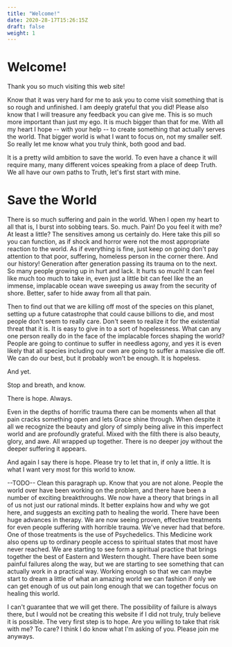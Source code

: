 ```yaml
---
title: "Welcome!"
date: 2020-28-17T15:26:15Z
draft: false
weight: 1
---
```

# Welcome!

Thank you so much visiting this web site!

Know that it was very hard for me to ask you to come visit something that is
so rough and unfinished. I am deeply grateful that you did! Please also know that
I will treasure any feedback you can give me. This is so much more important than
just my ego. It is much bigger than that for me. With all my heart I hope  -- with your help -- to create something
that actually serves the world. That bigger world is what I want to focus on, not my smaller self.
So really let me know what you truly think, both good and bad.

It is a pretty wild ambition to save the world. To even have a chance it will require
many, many different voices speaking from a place of deep Truth. We all have our own paths
to Truth, let's first start with mine.

# Save the World

There is so much suffering and pain in the world. When I open my heart to all that is, I burst into
sobbing tears. So. much. Pain! Do you feel it with me? At least a little? The sensitives among us certainly
do. Here take this pill so you can function, as if shock and horror were not the most
appropriate reaction to the world. As if everything is fine, just keep on going don't
pay attention to that poor, suffering, homeless person in the corner there. And our history! Generation
after generation passing its trauma on to the next. So many people growing up in hurt and lack. It hurts so much!
It can feel like much too much to take in, even just a little bit can feel like the an immense, implacable ocean wave sweeping us away from the security of shore. Better, safer to hide away from all that pain.

Then to find out that we are killing off most of the species on this planet, setting up a future catastrophe that could cause billions to die, and most people don't seem to really care. Don't seem to realize it for the
existential threat that it is. It is easy to give in to a sort of hopelessness.
What can any one person really do in the face of the implacable forces shaping
the world? People are going to continue to suffer in needless agony, and yes it is even likely
that all species including our own are going to suffer a massive die off. We can do
our best, but it probably won't be enough. It is hopeless.

And yet.

Stop and breath, and know.

There is hope. Always.

Even in the depths of horrific trauma there can be moments when all that pain cracks something open and
lets Grace shine through. When despite it all we recognize the beauty and glory of simply being alive
in this imperfect world and are profoundly grateful. Mixed with the filth there is also beauty, glory, and awe. All
wrapped up together. There is no deeper joy without the deeper suffering it appears.

And again I say there is hope. Please try to let that in, if only a little. It is what I want very most
for this world to know.

--TODO-- Clean this paragraph up.
Know that you are not alone. People the world over have been working on the problem, and there have been a number of exciting breakthroughs. We now have a theory that brings in all of us not just our rational minds. It better explains how and why we got here, and suggests an exciting path to healing the world. There have been huge advances in therapy. We are now seeing proven, effective treatments for even people suffering with horrible trauma. We've never had that before. One of those treatments is the use of Psychedelics. This Medicine work also opens up to ordinary people access to spiritual states that most have never reached. We are starting to see form a spiritual practice that brings together the best of Eastern and Western thought. There have been some painful failures along the way, but we are starting to see something that can actually work in a practical way. Working enough so that we can maybe start to dream a little of what an amazing world we can fashion if only we can get enough of us out pain long enough that we can together focus on healing this world.

I can't guarantee that we will get there. The possibility of failure is always there, but I would not be
creating this website if I did not truly, truly believe it is possible. The very first step is to hope. Are you willing
to take that risk with me? To care? I think I do know what I'm asking of you. Please join me anyways.
